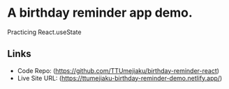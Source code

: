 # A birthday reminder app demo.

Practicing React.useState

## Links

- Code Repo: (https://github.com/TTUmejiaku/birthday-reminder-react)
- Live Site URL: (https://ttumejiaku-birthday-reminder-demo.netlify.app/)
